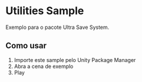 # Utilities Sample

Exemplo para o pacote Ultra Save System.

## Como usar

1. Importe este sample pelo Unity Package Manager
2. Abra a cena de exemplo
3. Play
